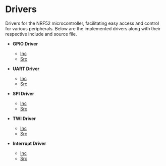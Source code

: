 # Drivers

Drivers for the NRF52 microcontroller, facilitating easy access and control for various peripherals. Below are the implemented drivers along with their respective include and source file.

- **GPIO Driver**
  - [Inc](drivers/Inc/driver_gpio.h)
  - [Src](drivers/Src/driver_gpio.c)

- **UART Driver**
  - [Inc](drivers/Inc/driver_uart.h)
  - [Src](drivers/Src/driver_uart.c)

- **SPI Driver**
  - [Inc](drivers/Inc/driver_spi.h)
  - [Src](drivers/Src/driver_spi.c)


- **TWI Driver**
  - [Inc](drivers/Inc/driver_twi.h)
  - [Src](drivers/Src/driver_twi.c)

- **Interrupt Driver**
  - [Inc](drivers/Inc/driver_interrupt.h)
  - [Src](drivers/Src/driver_interrupt.c)
